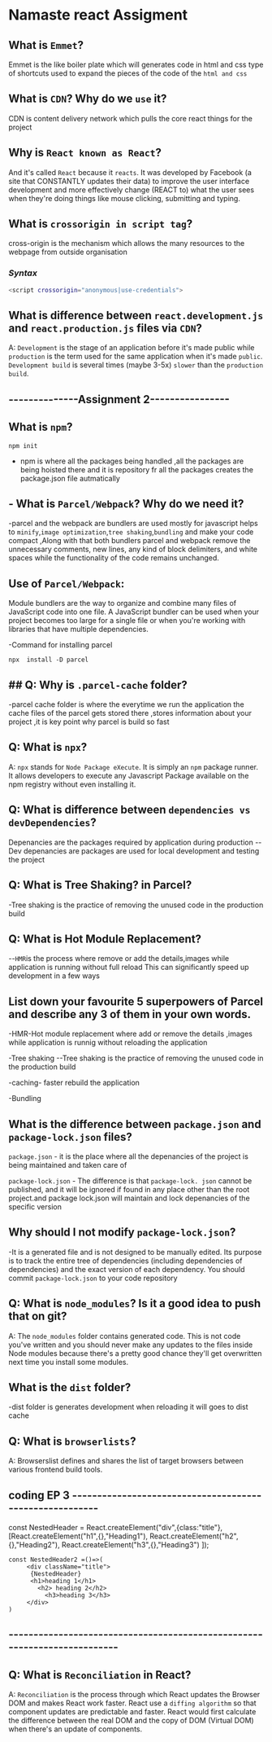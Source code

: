 # Namaste react Assigment

## What is `Emmet`?
 Emmet is the like boiler plate which will generates code in html and css type of shortcuts used to expand the pieces of the code of the `html and css` 

 ## What is `CDN`? Why do we `use` it?
 CDN is content delivery network which pulls the core react things for the project 

 ## Why is `React known as React`?
  And it's called `React` because it `reacts`. It was developed by Facebook (a site that CONSTANTLY updates their data) to improve the user interface development and more effectively change (REACT to) what the user sees when they're doing things like mouse clicking, submitting and typing.

## What is `crossorigin in script tag`?
cross-origin is the mechanism which allows the many resources to the webpage from outside organisation
### _Syntax_

```sh
<script crossorigin="anonymous|use-credentials">
```

## What is difference between `react.development.js` and `react.production.js` files via `CDN`?

A: `Development` is the stage of an application before it's made public while `production` is the term used for the same application when it's made `public`.
`Development build` is several times (maybe 3-5x) `slower` than the `production build`.

## --------------Assignment 2----------------

## What is `npm`?

`` npm init ``

 - npm is where all the packages being handled ,all the packages are being hoisted there and it is 
 repository fr all the packages  creates the package.json file autmatically

## - What is `Parcel/Webpack`? Why do we need it?

-parcel and the webpack are bundlers are used mostly for javascript helps to `minify`,`image optimization`,`tree shaking`,`bundling` and make your code compact ,Along with that both bundlers parcel and webpack remove the unnecessary comments, new lines, any kind of block delimiters, and white spaces while the functionality of the code remains unchanged.

## Use of `Parcel/Webpack`:
Module bundlers are the way to organize and combine many files of JavaScript code into one file. A JavaScript bundler can be used when your project becomes too large for a single file or when you're working with libraries that have multiple dependencies.

-Command for installing parcel

`npx  install -D parcel `

## ## Q: Why is `.parcel-cache` folder?
-parcel cache folder is where the everytime we run the application the cache files of the parcel gets stored there ,stores information about your project ,it is key point why parcel is build so fast

## Q: What is `npx`?
A: `npx` stands for `Node Package eXecute`. It is simply an `npm` package runner. It allows developers to execute any Javascript Package available on the npm registry without even installing it.

## Q: What is difference between `dependencies vs devDependencies`?
Depenancies are the packages required by application during production -- Dev depenancies are packages are used for local development and testing  the project


## Q: What is Tree Shaking? in Parcel?
-Tree shaking is the practice of removing the unused code in the production build

## Q: What is Hot Module Replacement?
--`HMR`is the process where remove or add the details,images while application is running without full reload This can significantly speed up development in a few ways

## List down your favourite 5 superpowers of Parcel and describe any 3 of them in your own words.
-HMR-Hot module replacement where add or remove the details ,images while application is runnig without reloading the application

-Tree shaking --Tree shaking is the practice of removing the unused code in the production build

-caching- faster rebuild the application 

-Bundling

## What is the difference between `package.json` and `package-lock.json` files?
`package.json` - it is the place where all the depenancies of the project is being maintained and taken care of 

`package-lock.json` - The difference is that `package-lock. json` cannot be published, and it will be ignored if found in any place other than the root project.and package lock.json will maintain and lock depenancies of the specific version

## Why should I not modify `package-lock.json`?

-It is a generated file and is not designed to be manually edited. Its purpose is to track the entire tree of dependencies (including dependencies of dependencies) and the exact version of each dependency. You should commit `package-lock.json` to your code repository

## Q: What is `node_modules`? Is it a good idea to push that on git?

A: The `node_modules` folder contains generated code. This is not code you've written and you should never make any updates to the files inside Node modules because there's a pretty good chance they'll get overwritten next time you install some modules.

## What is the `dist` folder?

-dist folder is generates development when reloading it will goes to dist cache

## Q: What is `browserlists`?

A: Browserslist defines and shares the list of target browsers between various frontend build tools.



 ## coding EP 3 --------------------------------------------------------
const NestedHeader = React.createElement("div",{class:"title"},
    [React.createElement("h1",{},"Heading1"),
      React.createElement("h2",{},"Heading2"),
      React.createElement("h3",{},"Heading3")
    ]);

    const NestedHeader2 =()=>(
         <div className="title">
          {NestedHeader}
          <h1>heading 1</h1>
            <h2> heading 2</h2>
              <h3>heading 3</h3>
         </div>
    )

## -------------------------------------------------------------------------

## Q: What is `Reconciliation` in React?

A: `Reconciliation` is the process through which React updates the Browser DOM and makes React work faster. React use a `diffing algorithm` so that component updates are predictable and faster. React would first calculate the difference between the real DOM and the copy of DOM (Virtual DOM) when there's an update of components.